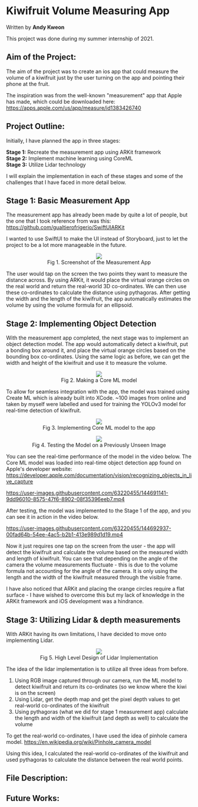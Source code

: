 # Kiwifruit Volume Measuring App

Written by **Andy Kweon** <br />

This project was done during my summer internship of 2021.

## Aim of the Project:

The aim of the project was to create an ios app that could measure the volume of a kiwifruit just by the user turning on the app and pointing their phone at the fruit. 

The inspiration was from the well-known "measurement" app that Apple has made, which could be downloaded here: https://apps.apple.com/us/app/measure/id1383426740

## Project Outline:
Initially, I have planned the app in three stages:

**Stage 1:** Recreate the measurement app using ARKit framework <br />
**Stage 2:** Implement machine learning using CoreML <br />
**Stage 3:** Utilize Lidar technology <br />

I will explain the implementation in each of these stages and some of the challenges that I have faced in more detail below.

## Stage 1: Basic Measurement App

The measurement app has already been made by quite a lot of people, but the one that I took reference from was this: https://github.com/gualtierofrigerio/SwiftUIARKit

I wanted to use SwiftUI to make the UI instead of Storyboard, just to let the project to be a lot more manageable in the future. 
<p align="center">
<img src = "https://user-images.githubusercontent.com/63220455/144689825-fb27763c-b9fc-4f94-b3dd-b91b90e5eef8.png"> <br />
Fig 1. Screenshot of the Measurement App
</p>
The user would tap on the screen the two points they want to measure the distance across. By using ARKit, it would place the virtual orange circles on the real world and return the real-world 3D co-ordinates. We can then use these co-ordinates to calculate the distance using pythagoras. After getting the width and the length of the kiwifruit, the app automatically estimates the volume by using the volume formula for an ellipsoid.

## Stage 2: Implementing Object Detection

With the measurement app completed, the next stage was to implement an object detection model. The app would automatically detect a kiwifruit, put a bonding box around it, and place the virtual orange circles based on the bounding box co-ordinates. Using the same logic as before, we can get the width and height of the kiwifruit and use it to measure the volume.

<p align="center">
<img src = "https://user-images.githubusercontent.com/63220455/144692225-b1a7bc6b-59ad-4a43-816c-a0bde08315b1.png"> <br />
Fig 2. Making a Core ML model
</p>
 
To allow for seamless integration with the app, the model was trained using Create ML which is already built into XCode. ~100 images from online and taken by myself were labelled and used for training the YOLOv3 model for real-time detection of kiwifruit. 

<p align="center">
<img src = "https://user-images.githubusercontent.com/63220455/144691947-195934a3-149b-41ca-87c1-57d5091d1304.png"> <br />
Fig 3. Implementing Core ML model to the app
</p>

<p align="center">
<img src = "https://user-images.githubusercontent.com/63220455/144691754-74655639-bf01-4aba-8cda-95761cf41616.png"> <br />
Fig 4. Testing the Model on a Previously Unseen Image
</p>

You can see the real-time performance of the model in the video below. The Core ML model was loaded into real-time object detection app found on Apple's developer website: https://developer.apple.com/documentation/vision/recognizing_objects_in_live_capture

https://user-images.githubusercontent.com/63220455/144691141-9dd96010-8575-47f6-8902-08f35396eeb7.mp4

After testing, the model was implemented to the Stage 1 of the app, and you can see it in action in the video below. 

https://user-images.githubusercontent.com/63220455/144692937-00fad64b-54ee-4ac5-b2b1-413e989d1d19.mp4

Now it just requires one tap on the screen from the user - the app will detect the kiwifruit and calculate the volume based on the measured width and length of kiwifruit. You can see that depending on the angle of the camera the volume measurements fluctuate - this is due to the volume formula not accounting for the angle of the camera. It is only using the length and the width of the kiwifruit measured through the visible frame.

I have also noticed that ARKit and placing the orange circles require a flat surface - I have wished to overcome this but my lack of knowledge in the ARKit framework and iOS development was a hindrance. 

## Stage 3: Utilizing Lidar & depth measurements

With ARKit having its own limitations, I have decided to move onto implementing Lidar. 
<p align = "center">
<img src = "https://user-images.githubusercontent.com/63220455/145328502-b0ca2ae6-5302-4444-b45c-ad3bcef34aeb.png"> <br />
Fig 5. High Level Design of Lidar Implementation
 </p>

The idea of the lidar implementation is to utilize all three ideas from before.

1. Using RGB image captured through our camera, run the ML model to detect kiwifruit and return its co-ordinates (so we know where the kiwi is on the screen)
2. Using Lidar, get the depth map and get the pixel depth values to get real-world co-ordinates of the kiwifruit
3. Using pythagoras (what we did for stage 1 measurement app) calculate the length and width of the kiwifruit (and depth as well) to calculate the volume

To get the real-world co-ordinates, I have used the idea of pinhole camera model. https://en.wikipedia.org/wiki/Pinhole_camera_model

Using this idea, I calculated the real-world co-ordinates of the kiwifruit and used pythagoras to calculate the distance between the real world points.


## File Description:

## Future Works:
